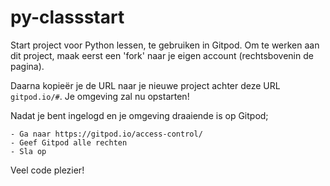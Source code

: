# py-classstart

Start project voor Python lessen, te gebruiken in Gitpod.
Om te werken aan dit project, maak eerst een 'fork' naar je eigen account (rechtsbovenin de pagina).

Daarna kopieër je de URL naar je nieuwe project achter deze URL `gitpod.io/#`. Je omgeving zal nu opstarten!

Nadat je bent ingelogd en je omgeving draaiende is op Gitpod;
    
    - Ga naar https://gitpod.io/access-control/
    - Geef Gitpod alle rechten
    - Sla op

Veel code plezier!


